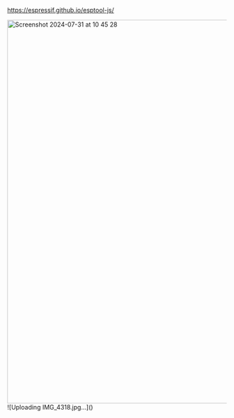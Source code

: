 https://espressif.github.io/esptool-js/

<img width="878" alt="Screenshot 2024-07-31 at 10 45 28" src="https://github.com/user-attachments/assets/07cf97db-27f1-4080-9f83-eb8b92392c3e">
![Uploading IMG_4318.jpg…]()
